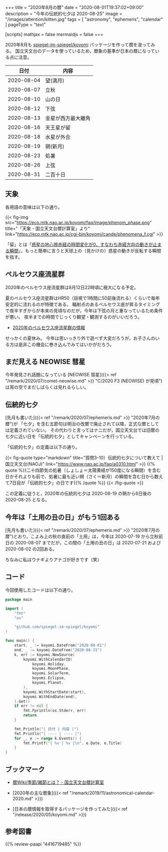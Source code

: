 +++
title = "2020年8月の暦"
date =  "2020-08-01T19:37:02+09:00"
description = "今年の伝統的七夕は 2020-08-25"
image = "/images/attention/kitten.jpg"
tags = [ "astronomy", "ephemeris", "calendar" ]
pageType = "text"

[scripts]
  mathjax = false
  mermaidjs = false
+++

2020年8月も [spiegel-im-spiegel/koyomi] パッケージを作って暦を浚ってみる。
国立天文台のデータを使っているため，暦象の基準が日本の暦になっている点に注意。

| 日付       | 内容               |
| ---------- | ------------------ |
| 2020-08-04 | 望(満月)           |
| 2020-08-07 | 立秋               |
| 2020-08-10 | 山の日             |
| 2020-08-12 | 下弦               |
| 2020-08-13 | 金星が西方最大離角 |
| 2020-08-16 | 天王星が留         |
| 2020-08-18 | 水星が外合         |
| 2020-08-19 | 朔(新月)           |
| 2020-08-23 | 処暑               |
| 2020-08-26 | 上弦               |
| 2020-08-31 | 二百十日           |

## 天象

各用語の意味は以下の通り。

{{< fig-img src="https://eco.mtk.nao.ac.jp/koyomi/faq/image/phenom_phase.png" title="「天象 - 国立天文台暦計算室」より" link="https://eco.mtk.nao.ac.jp/cgi-bin/koyomi/cande/phenomena_f.cgi" >}}

「留」とは「[惑星の地心視赤経の時間変化が0、すなわち赤経方向の動きが止まる瞬間](https://eco.mtk.nao.ac.jp/koyomi/wiki/CFC7C0B12FCEB1.html "暦Wiki/惑星/留 - 国立天文台暦計算室")」，もっと簡単に言うと天球上の（見かけの）惑星の動きが反転する瞬間を指す。

## ペルセウス座流星群

2020年のペルセウス座流星群は8月12日22時頃に極大になる予定。

夏のペルセウス座流星群はHR50（目視で1時間に50前後流れる）くらいで毎年安定的に流れるのが特徴である。
輻射点のあるペルセウス座が昇るタイミングで夜半すぎからが本来の見頃なのだが，今年は下弦の月と重なっているため条件が悪い。
夜半までの時間でじっくり観望・観測するのがいいだろう。

- [2020年のペルセウス座流星群の情報](http://meteor.kaicho.net/per2020.html)

せっかくの夏休み。
今年は思いっきり外で遊べず大変だろうが，お子さんのいる方は是非この機会に巻き込んでみてはいかがだろう。

## まだ見える NEOWISE 彗星

今年発見され話題になっている [NEOWISE 彗星]({{< ref "/remark/2020/07/comet-neowise.md" >}} "C/2020 F3 (NEOWISE) が見頃")は宵の空でまだしばらくは見れるらしい。

## 伝統的七夕

[先月も書いた]({{< ref "/remark/2020/07/ephemeris.md" >}} "2020年7月の暦")が
「七夕」を含む五節句は明治の改暦で廃止されて以降，正式な暦としては定義されていない。
その代わりと言ってはナニだが，国立天文台では旧暦の七夕に近い日を「伝統的七夕」としてキャンペーンを行っている。

「伝統的七夕」の定義は以下の通り。

{{< fig-quote type="markdown" title="質問3-10）伝統的七夕について教えて | 国立天文台(NAOJ)" link="https://www.nao.ac.jp/faq/a0310.html" >}}
{{% quote %}}二十四節気の処暑（しょしょ＝太陽黄経が150度になる瞬間）を含む日かそれよりも前で、処暑に最も近い朔（さく＝新月）の瞬間を含む日から数えて7日目が「伝統的七夕」の日です{{% /quote %}}
{{< /fig-quote >}}

この定義に従うと，2020年の伝統的七夕は 2020-08-19 の朔から6日後の 2020-08-25 となる。

## 今年は「土用の丑の日」がもう1回ある

[先月も書いた]({{< ref "/remark/2020/07/ephemeris.md" >}} "2020年7月の暦")とおり，こよみ上の秋の直前の「土用」は，今年は 2020-07-19 から立秋前日の 2020-08-07 までだが，この間の「土用の丑の日」は 2020-07-21 および 2020-08-02 の2回ある。 

ちなみに私はウナギよりアナゴが好きです（笑）

## コード

今回使用したコードは以下の通り。

```go
package main

import (
    "fmt"
    "os"

    "github.com/spiegel-im-spiegel/koyomi"
)

func main() {
    start, _ := koyomi.DateFrom("2020-08-01")
    end, _ := koyomi.DateFrom("2020-08-31")
    k, err := koyomi.NewSource(
        koyomi.WithCalendarID(
            koyomi.Holiday,
            koyomi.MoonPhase,
            koyomi.SolarTerm,
            koyomi.Eclipse,
            koyomi.Planet,
        ),
        koyomi.WithStartDate(start),
        koyomi.WithEndDate(end),
    ).Get()
    if err != nil {
        fmt.Fprintln(os.Stderr, err)
        return
    }

    fmt.Println("| 日付 | 内容 |")
    fmt.Println("| ---- | ---- |")
    for _, e := range k.Events() {
        fmt.Printf("| %v | %v |\n", e.Date, e.Title)
    }
}
```

## ブックマーク

- [暦Wiki/季節/雑節とは？ - 国立天文台暦計算室](https://eco.mtk.nao.ac.jp/koyomi/wiki/B5A8C0E12FBBA8C0E1A4C8A4CFA1A9.html)

- [2020年の主な暦象]({{< ref "/remark/2019/11/astronomical-calendar-2020.md" >}})
- [日本の暦情報を取得するパッケージを作ってみた]({{< ref "/release/2020/05/koyomi.md" >}})

[spiegel-im-spiegel/koyomi]: https://github.com/spiegel-im-spiegel/koyomi "spiegel-im-spiegel/koyomi: 日本のこよみ"

## 参考図書

{{% review-paapi "4416719485" %}} <!-- 天文年鑑 2020年版 -->

